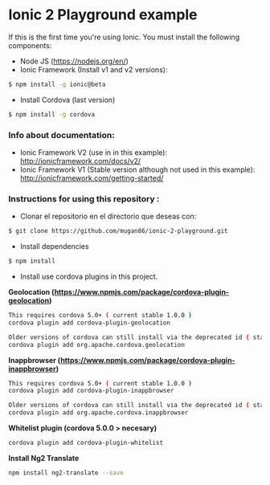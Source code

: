 # Ionic 2 Playground example

If this is the first time you're using Ionic. You must install the following components:

  - Node JS (https://nodejs.org/en/)
  - Ionic Framework (Install v1 and v2 versions): 
  ```sh
$ npm install -g ionic@beta
```
  - Install Cordova (last version)
```sh
$ npm install -g cordova
```

### Info about documentation:
 - Ionic Framework V2 (use in in this example): http://ionicframework.com/docs/v2/
 - Ionic Framework V1 (Stable version although not used in this example): http://ionicframework.com/getting-started/

### Instructions for using this repository :
 - Clonar el repositorio en el directorio que deseas con:
```sh
$ git clone https://github.com/mugan86/ionic-2-playground.git
```
- Install dependencies
```sh
$ npm install
```
- Install use cordova plugins in this project.

**Geolocation (https://www.npmjs.com/package/cordova-plugin-geolocation)**
```sh
This requires cordova 5.0+ ( current stable 1.0.0 )
cordova plugin add cordova-plugin-geolocation

Older versions of cordova can still install via the deprecated id ( stale 0.3.12 )
cordova plugin add org.apache.cordova.geolocation
```

**Inappbrowser (https://www.npmjs.com/package/cordova-plugin-inappbrowser)**
```sh
This requires cordova 5.0+ ( current stable 1.0.0 )
cordova plugin add cordova-plugin-inappbrowser

Older versions of cordova can still install via the deprecated id ( stale 0.3.12 )
cordova plugin add org.apache.cordova.inappbrowser
```

**Whitelist plugin (cordova 5.0.0 > necesary)**

```sh
cordova plugin add cordova-plugin-whitelist
```

**Install Ng2 Translate**
```sh
npm install ng2-translate --save
```
